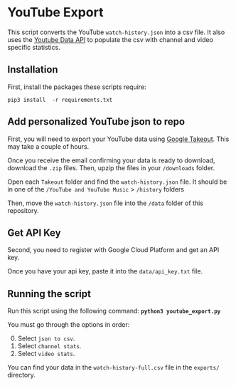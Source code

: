 # YouTube Export 

This script converts the YouTube `watch-history.json` into a csv file. It also uses the [Youtube Data API](https://developers.google.com/youtube/v3) to populate the csv with channel and video specific statistics. 

## Installation 

First, install the packages these scripts require:

`pip3 install  -r requirements.txt`

## Add personalized YouTube json to repo

First, you will need to export your YouTube data using [Google Takeout](https://takeout.google.com/settings/takeout). This may take a couple of hours. 

Once you receive the email confirming your data is ready to download, download the `.zip` files. Then, upzip the files in your `/downloads` folder. 

Open each `Takeout` folder and find the `watch-history.json` file. It should be in one of the `/YouTube and YouTube Music` > `/history` folders

Then, move the `watch-history.json` file into the `/data` folder of this repository.

## Get API Key

Second, you need to register with Google Cloud Platform and get an API key.  

Once you have your api key, paste it into the `data/api_key.txt` file. 

## Running the script

Run this script using the following command: **`python3 youtube_export.py`**


You must go through the options in order:

0. Select `json to csv`.
1. Select `channel stats`.
2. Select `video stats`.

You can find your data in the `watch-history-full.csv` file in the `exports/` directory.

